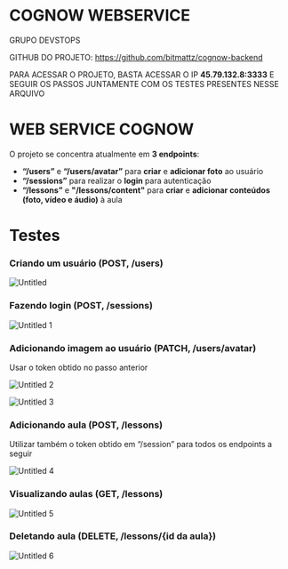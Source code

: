 # COGNOW WEBSERVICE

GRUPO DEVSTOPS

GITHUB DO PROJETO: https://github.com/bitmattz/cognow-backend

PARA ACESSAR O PROJETO, BASTA ACESSAR O IP **45.79.132.8:3333**
E SEGUIR OS PASSOS JUNTAMENTE COM OS TESTES PRESENTES NESSE ARQUIVO

# WEB SERVICE COGNOW

O projeto se concentra atualmente em **3 endpoints**:

- **“/users”** e **“/users/avatar”** para **criar** e **adicionar foto** 
ao usuário
- **“/sessions”** para realizar o **login** para autenticação
- **“/lessons”** e **"/lessons/content"** para **criar** e **adicionar conteúdos (foto, vídeo e áudio)** à aula

# Testes

### Criando um usuário (POST, /users)

![Untitled](https://user-images.githubusercontent.com/67442630/192924094-3a475520-fd60-47ca-b1f1-f03ff5ecd377.png)


### Fazendo login (POST, /sessions)

![Untitled 1](https://user-images.githubusercontent.com/67442630/192924137-628e0d90-d210-4514-9ac6-8c6b066dba72.png)

### **Adicionando imagem ao usuário** (PATCH, /users/avatar)

Usar o token obtido no passo anterior

![Untitled 2](https://user-images.githubusercontent.com/67442630/192924155-65c51b2e-1d24-4f93-af1c-86f56446c788.png)

![Untitled 3](https://user-images.githubusercontent.com/67442630/192924160-b0029443-1954-419a-ba01-ac3838bcf3fa.png)

### **Adicionando aula** (POST, /lessons)

Utilizar também o token obtido em “/session” para todos os endpoints a seguir

![Untitled 4](https://user-images.githubusercontent.com/67442630/192924197-071e76a0-8c34-4643-ac69-cb333befcfa7.png)

### Visualizando **aulas** (GET, /lessons)

![Untitled 5](https://user-images.githubusercontent.com/67442630/192924206-d248c421-0e29-4f09-8a68-1452aaa2ade2.png)

### Deletando **aula** (DELETE, /lessons/{id da aula})
![Untitled 6](https://user-images.githubusercontent.com/67442630/192924220-6ee184fa-f912-4981-9e17-dc0fc3c74d9a.png)

